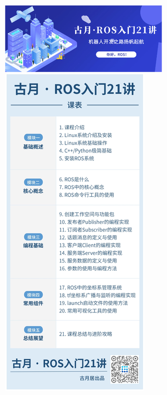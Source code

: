 ![ros_21_tutorials](docs/ros_21_tutorials.png)
![ros_21_tutorials_schedule](docs/ros_21_tutorials_schedule.jpg)
